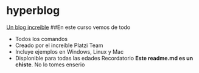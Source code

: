 # hyperblog
[Un blog increible](https://github.com/AndreyAlth/hyperblog)
##En este curso vemos de todo
* Todos los comandos
* Creado por el increible Platzi Team
* Incluye ejemplos en Windows, Linux y Mac
* Displonible para todas las edades
Recordatorio **Este readme.md es un chiste**.  No lo tomes enserio